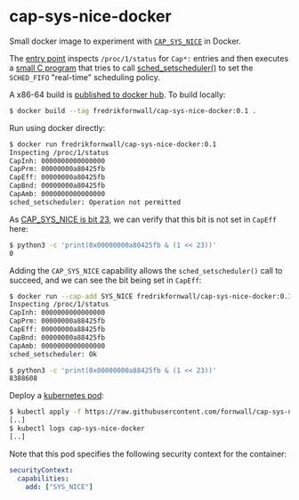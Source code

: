 # cap-sys-nice-docker
Small docker image to experiment with [`CAP_SYS_NICE`](https://man7.org/linux/man-pages/man7/capabilities.7.html) in Docker.

The [entry point](entrypoint.sh) inspects `/proc/1/status` for `Cap*:` entries and then executes a [small C program](set-scheduler.c) that tries to call [sched_setscheduler()](https://man7.org/linux/man-pages/man2/sched_setscheduler.2.html) to set the `SCHED_FIFO` "real-time" scheduling policy.

A x86-64 build is [published to docker hub](https://hub.docker.com/r/fredrikfornwall/cap-sys-nice-docker). To build locally:

```sh
$ docker build --tag fredrikfornwall/cap-sys-nice-docker:0.1 .
```

Run using docker directly:

```sh
$ docker run fredrikfornwall/cap-sys-nice-docker:0.1
Inspecting /proc/1/status
CapInh:	0000000000000000
CapPrm:	00000000a80425fb
CapEff:	00000000a80425fb
CapBnd:	00000000a80425fb
CapAmb:	0000000000000000
sched_setscheduler: Operation not permitted
```

As [CAP_SYS_NICE is bit 23](https://github.com/torvalds/linux/blob/master/include/uapi/linux/capability.h#L294C9-L294C21), we can verify that this bit is not set in `CapEff` here:

```sh
$ python3 -c 'print(0x00000000a80425fb & (1 << 23))'
0
```

Adding the `CAP_SYS_NICE` capability allows the `sched_setscheduler()` call to succeed, and we can see the bit being set in `CapEff`:

```sh
$ docker run --cap-add SYS_NICE fredrikfornwall/cap-sys-nice-docker:0.1
Inspecting /proc/1/status
CapInh:	0000000000000000
CapPrm:	00000000a88425fb
CapEff:	00000000a88425fb
CapBnd:	00000000a88425fb
CapAmb:	0000000000000000
sched_setscheduler: Ok

$ python3 -c 'print(0x00000000a88425fb & (1 << 23))'
8388608
```

Deploy a [kubernetes pod](cap-sys-nice-docker.yml):

```sh
$ kubectl apply -f https://raw.githubusercontent.com/fornwall/cap-sys-nice-docker/main/cap-sys-nice-docker.yml
[..]
$ kubectl logs cap-sys-nice-docker
[..]
```

Note that this pod specifies the following security context for the container:

```yml
securityContext:
  capabilities:
    add: ["SYS_NICE"]
```
